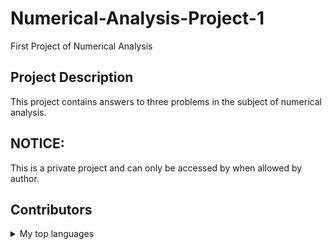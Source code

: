 # Numerical-Analysis-Project-1
First Project of Numerical Analysis


## Project Description
This project contains answers to three problems in the subject of numerical analysis. 

## NOTICE:
This is a private project and can only be accessed by when allowed by author.

## Contributors
<HTML>
	<details>
		<summary>My top languages</summary>

		| ID |     Names     | Student Number |
		|----|---------------|----------------|
		| 01 | Ehsan Hoseini |    40007503    |
		| 02 | Hadi          |    ********    |
	</details>
</HTML>